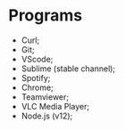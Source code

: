 # Programs
- Curl;
- Git;
- VScode;
- Sublime (stable channel);
- Spotify;
- Chrome;
- Teamviewer;
- VLC Media Player;
- Node.js (v12);
